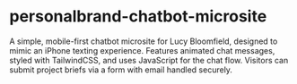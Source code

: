 # personalbrand-chatbot-microsite
A simple, mobile-first chatbot microsite for Lucy Bloomfield, designed to mimic an iPhone texting experience. Features animated chat messages, styled with TailwindCSS, and uses JavaScript for the chat flow. Visitors can submit project briefs via a form with email handled securely.
